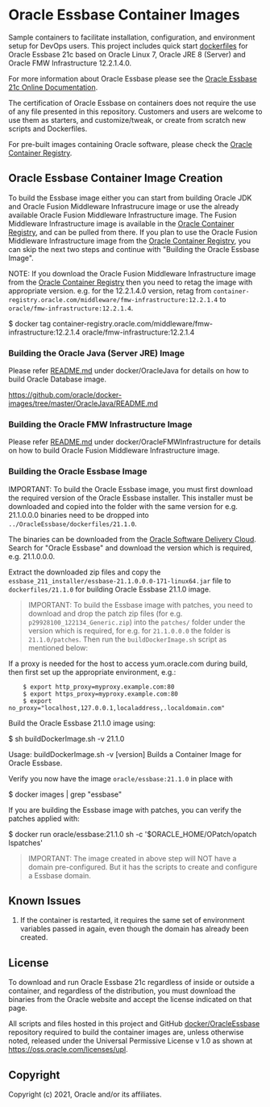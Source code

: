 Oracle Essbase Container Images
=============
Sample containers to facilitate installation, configuration, and environment setup for DevOps users. This project includes quick start [dockerfiles](dockerfiles/) for Oracle Essbase 21c based on Oracle Linux 7, Oracle JRE 8 (Server) and Oracle FMW Infrastructure 12.2.1.4.0.

For more information about Oracle Essbase please see the [Oracle Essbase 21c Online Documentation](https://docs.oracle.com/en/database/other-databases/essbase/21/index.html).

The certification of Oracle Essbase on containers does not require the use of any file presented in this repository. Customers and users are welcome to use them as starters, and customize/tweak, or create from scratch new scripts and Dockerfiles.

For pre-built images containing Oracle software, please check the [Oracle Container Registry](https://container-registry.oracle.com).

## Oracle Essbase Container Image Creation

To build the Essbase image either you can start from building Oracle JDK and Oracle Fusion Middleware Infrastrucure image or use the already available Oracle Fusion Middleware Infrastructure image. The Fusion Middleware Infrastructure image is available in the [Oracle Container Registry](https://container-registry.oracle.com), and can be pulled from there. If you plan to use the Oracle Fusion Middleware Infrastructure image from the [Oracle Container Registry](https://container-registry.oracle.com), you can skip the next two steps and continue with "Building the Oracle Essbase Image".

NOTE: If you download the Oracle Fusion Middleware Infrastructure image from the [Oracle Container Registry](https://container-registry.oracle.com) then you need to retag the image with appropriate version. e.g. for the 12.2.1.4.0 version, retag from `container-registry.oracle.com/middleware/fmw-infrastructure:12.2.1.4` to `oracle/fmw-infrastructure:12.2.1.4`.

$ docker tag container-registry.oracle.com/middleware/fmw-infrastructure:12.2.1.4 oracle/fmw-infrastructure:12.2.1.4

### Building the Oracle Java (Server JRE) Image

Please refer [README.md](https://github.com/oracle/docker-images/blob/master/OracleJava/README.md) under docker/OracleJava for details on how to build Oracle Database image.

https://github.com/oracle/docker-images/tree/master/OracleJava/README.md

### Building the Oracle FMW Infrastructure Image

Please refer [README.md](https://github.com/oracle/docker-images/blob/master/OracleFMWInfrastructure/README.md) under docker/OracleFMWInfrastructure for details on how to build Oracle Fusion Middleware Infrastructure image.
 
### Building the Oracle Essbase Image

IMPORTANT: To build the Oracle Essbase image, you must first download the required version of the Oracle Essbase installer. This installer must be downloaded and copied into the folder with the same version for e.g. 21.1.0.0.0 binaries need to be dropped into `../OracleEssbase/dockerfiles/21.1.0`. 

The binaries can be downloaded from the [Oracle Software Delivery Cloud](https://edelivery.oracle.com). Search for "Oracle Essbase" and download the version which is required, e.g. 21.1.0.0.0.

Extract the downloaded zip files and copy the `essbase_211_installer/essbase-21.1.0.0.0-171-linux64.jar` file to `dockerfiles/21.1.0` for building Oracle Essbase 21.1.0 image.

>IMPORTANT: To build the Essbase image with patches, you need to download and drop the patch zip files (for e.g. `p29928100_122134_Generic.zip`) into the `patches/` folder under the version which is required, for e.g. for `21.1.0.0.0` the folder is `21.1.0/patches`. Then run the `buildDockerImage.sh` script as mentioned below:

If a proxy is needed for the host to access yum.oracle.com during build, then first set up the appropriate environment, e.g.:

        $ export http_proxy=myproxy.example.com:80
        $ export https_proxy=myproxy.example.com:80
        $ export no_proxy="localhost,127.0.0.1,localaddress,.localdomain.com"

Build the Oracle Essbase 21.1.0 image using:

$ sh buildDockerImage.sh -v 21.1.0

   Usage: buildDockerImage.sh -v [version]
   Builds a Container Image for Oracle Essbase.

Verify you now have the image `oracle/essbase:21.1.0` in place with 

$ docker images | grep "essbase"

If you are building the Essbase image with patches, you can verify the patches applied with:

$ docker run oracle/essbase:21.1.0 sh -c '$ORACLE_HOME/OPatch/opatch lspatches'

>IMPORTANT: The image created in above step will NOT have a domain pre-configured. But it has the scripts to create and configure a Essbase domain.

## Known Issues

1. If the container is restarted, it requires the same set of environment variables passed in again, even though the domain has already been created.

## License

To download and run Oracle Essbase 21c regardless of inside or outside a container, and regardless of the distribution, you must download the binaries from the Oracle website and accept the license indicated on that page.

All scripts and files hosted in this project and GitHub [docker/OracleEssbase](./) repository required to build the container images are, unless otherwise noted, released under the Universal Permissive License v 1.0 as shown at https://oss.oracle.com/licenses/upl.

## Copyright

Copyright (c) 2021, Oracle and/or its affiliates.

